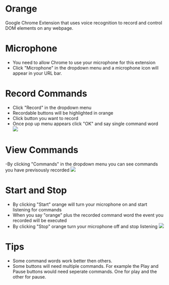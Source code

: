 # Orange
Google Chrome Extension that uses voice recognition to record and control DOM elements on any webpage. 

# Microphone
- You need to allow Chrome to use your microphone for this extension
- Click "Microphone" in the dropdown menu and a microphone icon will appear in your URL bar.

# Record Commands
- Click "Record" in the dropdown menu
- Recordable buttons will be highlighted in orange
- Click button you want to record
- Once pop up menu appears click "OK" and say single command word
![](https://s7.gifyu.com/images/orange-record.gif)

# View Commands
-By clicking "Commands" in the dropdown menu you can see commands you have previsously recorded
![](https://s7.gifyu.com/images/orange-commands.gif)

# Start and Stop
- By clicking "Start" orange will turn your microphone on and start listening for commands
- When you say "orange" plus the recorded command word the event you recorded will be executed
- By clicking "Stop" orange turn your microphone off and stop listening
![](https://s7.gifyu.com/images/orange-start-and-stop.md.gif)

# Tips
- Some command words work better then others.
- Some buttons will need multiple commands. For example the Play and Pause buttons would need seperate commands. One for play and the other for pause.
